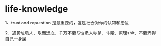 # life-knowledge

1、trust and reputation 是最重要的，这是社会对你的认知和定位

2、遇见垃圾人，敬而远之，千万不要与垃圾人吵架、斗殴，原理shit，不要弄得自己一身屎














